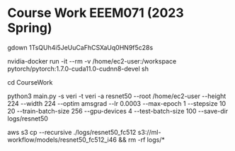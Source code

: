 # Course Work EEEM071 (2023 Spring)

gdown 1TsQUh4i5JeUuCaFhCSXaUq0HN9f5c28s

nvidia-docker run -it --rm -v /home/ec2-user:/workspace pytorch/pytorch:1.7.0-cuda11.0-cudnn8-devel sh

cd CourseWork

python3 main.py -s veri -t veri -a resnet50 --root /home/ec2-user --height 224 --width 224 --optim amsgrad --lr 0.0003 --max-epoch 1 --stepsize 10 20 --train-batch-size 256 --gpu-devices 4 --test-batch-size 100 --save-dir logs/resnet50

aws s3 cp --recursive ./logs/resnet50_fc512 s3://ml-workflow/models/resnet50_fc512_i46 && rm -rf logs/*
